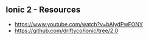 Ionic 2 - Resources
-------------

* https://www.youtube.com/watch?v=bAlydPwFONY
* https://github.com/driftyco/ionic/tree/2.0
